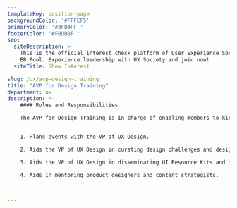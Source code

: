 ```yaml
---
templateKey: position-page
backgroundColor: '#FFFEF5'
primaryColor: '#3FB4FF '
footerColor: '#FBDD8F '
seo:
  siteDescription: >-
    This is the official interest check platform of User Experience Society for
    EB Pool. Experience leadership with UX Society and join now!
  siteTitle: Show Interest

slug: /ux/avp-design-training
title: "AVP for Design Training"
department: ux
description: >-
    #### Roles and Responsibilities

    The AVP for Design Training is in charge of enabling members to kickstart their UX Design journeys by facilitating and hosting UXDC events as well as aiding in the curation of design education materials for dissemination to the members.


    1. Plans events with the VP of UX Design.

    2. Aids the VP of UX Design in curating design challenges and design resources in partnership with the Marketing department.

    3. Aids the VP of UX Design in disseminating UI Resource Kits and other Design Education resources.

    4. Aids in mentoring product designers and content strategists.
    


---
```


